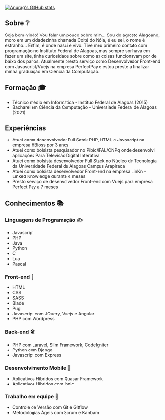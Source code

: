 [![Anurag's GitHub stats](https://github-readme-stats.vercel.app/api?username=joaoxbatista&hide=issues&theme=cobalt)](https://github.com/anuraghazra/github-readme-stats)

## Sobre ❔
Seja bem-vindo! Vou falar um pouco sobre mim... Sou do agreste Alagoano, moro em um cidadezinha chamada Coité do Nóia, é eu sei, o nome é estranho... Enfim, é onde nasci e vivo. Tive meu primeiro contato com programação no Instituto Federal de Alagoas, mas sempre sonhava em fazer um site, tinha curiosidade sobre como as coisas funcionavam por de baixo dos panos. Atualmente presto serviço como Desenvolvedor Front-end com Javascript/Vuejs na empresa PerfectPay e estou preste a finalizar minha graduação em Ciência da Computação.

## Formação 🎓
- Técnico médio em Informática - Instituo Federal de Alagoas (2015)
- Bacharel em Ciência da Computação - Universiade Federal de Alagoas (2021)

## Experiências
- Atuei como desenvolvedor Full Satck PHP, HTML e Javascript na empresa HBioss por 3 anos
- Atuei como bolsista pesquisador no Pibic/IFAL/CNPq onde desenvolvi aplicações Para Televisão Digital Interativa
- Atuei como bolsista desenvolvedor Full Stack no Núcleo de Tecnologia da Universidade Federal de Alagoas Campus Arapiraca
- Atuei como bolsista desenvolvedor Front-end na empresa LinKn - Linked Knowledge durante 4 mêses
- Presto serviço de desenvolvedor Front-end com Vuejs para empresa Perfect Pay a 7 meses

## Conhecimentos 📚
### Linguagens de Programação ✍️
- Javascript
- PHP
- Java
- Python
- C
- Lua
- Pascal

### Front-end 🎨

- HTML
- CSS
- SASS
- Blade
- Pug
- Javascript com JQuery, Vuejs e Angular
- PHP com Wordpress

### Back-end 🛠️
- PHP com Laravel, Slim Framework, CodeIgniter
- Python com Django
- Javascript com Express


### Desenvolvimento Mobile 📱
- Aplicativos Híbridos com Quasar Framework
- Aplicativos Híbridos com Ionic

### Trabalho em equipe 🤼
- Controle de Versão com Git e Gitflow
- Metodologias Ágeis com Scrum e Kanbam